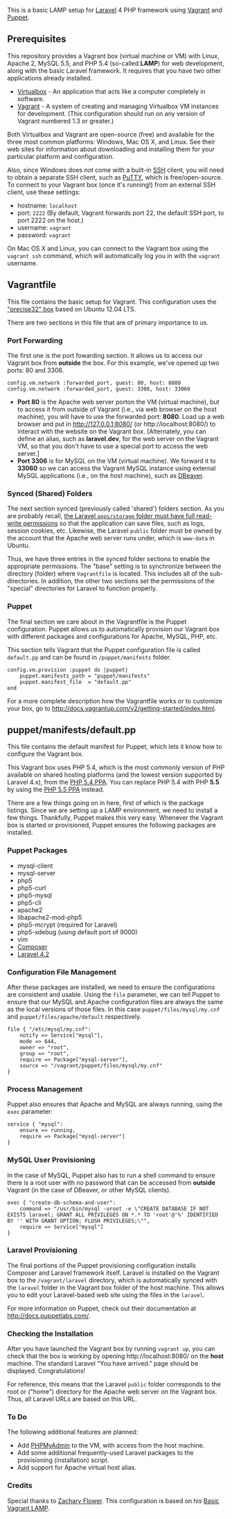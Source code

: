 This is a basic LAMP setup for [Laravel](http://laravel.com) 4 PHP framework using [Vagrant](http://vagrantup.com) and [Puppet](http://puppetlabs.com/).

## Prerequisites
This repository provides a Vagrant box (virtual machine or VM) with Linux, Apache 2, MySQL 5.5, and PHP 5.4 (so-called **LAMP**) for web development, along with the basic Laravel framework.  It requires that you have two other applications already installed.
* [Virtualbox](http://virtualbox.org/) - An application that acts like a computer completely in software.
* [Vagrant](http://vagrantup.org/) - A system of creating and managing Virtualbox VM instances for development.  (This configuration should run on any version of Vagrant numbered 1.3 or greater.)

Both Virtualbox and Vagrant are open-source (free) and available for the three most common platforms:  Windows, Mac OS X, and Linux.  See their web sites for information about downloading and installing them for your particular platform and configuration.

Also, since Windows does *not* come with a built-in [SSH](https://en.wikipedia.org/wiki/Secure_Shell) client, you will need to obtain a separate SSH client, such as [PuTTY](http://www.chiark.greenend.org.uk/~sgtatham/putty/), which is free/open-source.  To connect to your Vagrant box (once it's running!) from an external SSH client, use these settings:
* hostname: `localhost`
* port: `2222`  (By default, Vagrant forwards port 22, the default SSH port, to port 2222 on the host.)
* username: `vagrant`
* password: `vagrant`

On Mac OS X and Linux, you can connect to the Vagrant box using the `vagrant ssh` command, which will automatically log you in with the `vagrant` username.

## Vagrantfile
This file contains the basic setup for Vagrant.  This configuration uses the ["precise32" box](https://vagrantcloud.com/hashicorp/boxes/precise32) based on Ubuntu 12.04 LTS.

There are two sections in this file that are of primary importance to us.

### Port Forwarding
The first one is the port fowarding section. It allows us to access our Vagrant box from **outside** the box. For this example, we've opened up two ports: 80 and 3306.

    config.vm.network :forwarded_port, guest: 80, host: 8080
    config.vm.network :forwarded_port, guest: 3306, host: 33060

* **Port 80** is the Apache web server porton the VM (virtual machine), but to access it from outside of Vagrant (i.e., via web browser on the host machine), you will have to use the forwarded port: **8080**. Load up a web browser and put in http://127.0.0.1:8080/ (or http://localhost:8080/) to interact with the website on the Vagrant box.  [Alternately, you can define an alias, such as **laravel.dev**, for the web server on the Vagrant VM, so that you don't have to use a special port to access the web server.]
* **Port 3306** is for MySQL on the VM (virtual machine). We forward it to **33060** so we can access the Vagrant MySQL instance using external MySQL applications (i.e., on the host machine), such as [DBeaver](http://dbeaver.jkiss.org/).

### Synced (Shared) Folders
The next section synced (previously called 'shared') folders section.  As you are probably recall, [the Laravel `apps/storage` folder must have full read-write permissions](http://laravel.com/docs/installation#configuration) so that the application can save files, such as logs, session cookies, etc.  Likewise, the Laravel `public` folder must be owned by the account that the Apache web server runs under, which is `www-data`	in Ubuntu.

Thus, we have three entries in the synced folder sections to enable the appropriate permissions.  The "base" setting is to synchronize between the directory (folder) where `Vagrantfile` is located.  This includes all of the sub-directories.  In addition, the other two sections set the permissions of the "special" directories for Laravel to function properly.

### Puppet
The final section we care about in the Vagrantfile is the Puppet configuration. Puppet allows us to automatically provision our Vagrant box with different packages and configurations for Apache, MySQL, PHP, etc.

This section tells Vagrant that the Puppet configuration file is called `default.pp` and can be found in `/puppet/manifests` folder.

    config.vm.provision :puppet do |puppet|
        puppet.manifests_path = "puppet/manifests"
        puppet.manifest_file  = "default.pp"
    end

For a more complete description how the Vagrantfile works or to customize your box, go to http://docs.vagrantup.com/v2/getting-started/index.html.

## puppet/manifests/default.pp
This file contains the default manifest for Puppet, which lets it know how to configure the Vagrant box.

This Vagrant box uses PHP 5.4, which is the most commonly version of PHP available on shared hosting platforms (and the lowest version supported by Laravel 4.x), from the [PHP 5.4 PPA](https://launchpad.net/~ondrej/+archive/ubuntu/php5-oldstable).  You can replace PHP 5.4 with PHP **5.5** by using the [PHP 5.5 PPA](https://launchpad.net/~ondrej/+archive/ubuntu/php5) instead.

There are a few things going on in here, first of which is the package listings. Since we are setting up a LAMP environment, we need to install a few things. Thankfully, Puppet makes this very easy. Whenever the Vagrant box is started or provisioned, Puppet ensures the following packages are installed.

### Puppet Packages
* mysql-client
* mysql-server
* php5
* php5-curl
* php5-mysql
* php5-cli
* apache2
* libapache2-mod-php5
* php5-mcrypt (required for Laravel)
* php5-xdebug (using default port of 9000)
* vim
* [Composer](http://getcomposer.org/)
* [Laravel 4.2](http://laravel.com/docs/4.2/)

### Configuration File Management
After these packages are installed, we need to ensure the configurations are consistent and usable. Using the `file` parameter, we can tell Puppet to ensure that our MySQL and Apache configuration files are always the same as the local versions of those files. In this case `puppet/files/mysql/my.cnf` and `puppet/files/apache/default` respectively.

    file { "/etc/mysql/my.cnf":
        notify => Service["mysql"],
        mode => 644,
        owner => "root",
        group => "root",
        require => Package["mysql-server"],
        source => "/vagrant/puppet/files/mysql/my.cnf"
    }

### Process Management
Puppet also ensures that Apache and MySQL are always running, using the `exec` parameter:

    service { "mysql":
        ensure => running, 
        require => Package["mysql-server"]
    }

### MySQL User Provisioning
In the case of MySQL, Puppet also has to run a shell command to ensure there is a root user with no password that can be accessed from **outside** Vagrant (in the case of DBeaver, or other MySQL clients).

    exec { "create-db-schema-and-user":
        command => "/usr/bin/mysql -uroot -e \"CREATE DATABASE IF NOT EXISTS laravel; GRANT ALL PRIVILEGES ON *.* TO 'root'@'%' IDENTIFIED BY '' WITH GRANT OPTION; FLUSH PRIVILEGES;\"",
        require => Service["mysql"]
    }

### Laravel Provisioning
The final portions of the Puppet provisioning configuration installs Composer and Laravel framework itself.  Laravel is installed on the Vagrant box to the `/vagrant/laravel` directory, which is automatically synced with the `laravel` folder in the Vagrant box folder of the host machine.  This allows you to edit your Laravel-based web site using the files in the `laravel`.

For more information on Puppet, check out their documentation at http://docs.puppetlabs.com/.

### Checking the Installation
After you have launched the Vagrant box by running `vagrant up`, you can check that the box is working by opening http://localhost:8080/ on the **host** machine.  The standard Laravel "You have arrived." page should be displayed.  Congratulations!

For reference, this means that the Laravel `public` folder corresponds to the root or ("home") directory for the Apache web server on the Vagrant box.  Thus, all Laravel URLs are based on this URL.

### To Do
The following additional features are planned:
* Add [PHPMyAdmin](http://phpmyadmin.net/) to the VM, with access from the host machine.
* Add some additional frequently-used Laravel packages to the provisioning (installation) script.
* Add support for Apache virtual host alias.

### Credits
Special thanks to [Zachary Flower](https://github.com/zachflower/basic-vagrant-lamp).  This configuration is based on his [Basic Vagrant LAMP](https://github.com/zachflower/basic-vagrant-lamp).
